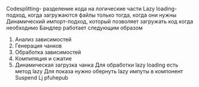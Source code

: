 Codesplitting- разделение кода на логические части
Lazy loading-подход, когда загружаются файлы только тогда, когда они нужны
Динамический импорт-подход, который позволяет загружать код когда необходимо
Бандлер работает следующим образом
1) Анализ зависимостей
2) Генерация чанков
3) Обработка зависимостей
4) Компиляция и сжатие
5) Динамическая загрузка чанка
Для обработки lazy loading есть метод lazy
Для показа нужно обернуть lazy импуты в компонент Suspend
Lj pfuhepub